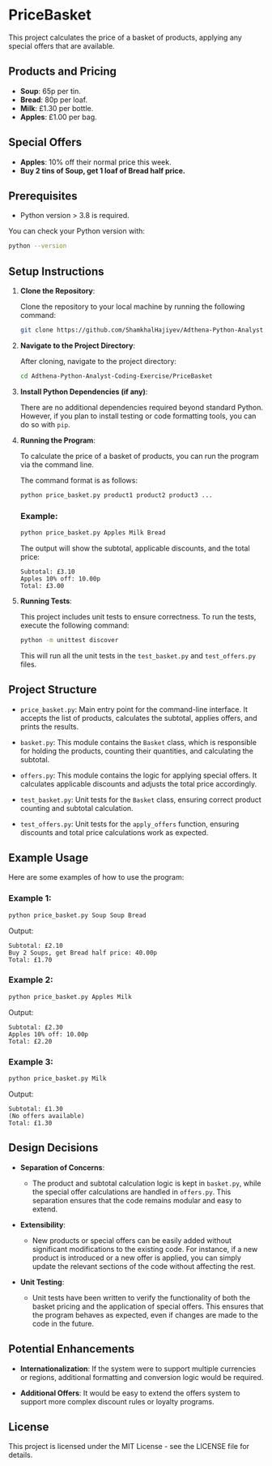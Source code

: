 # PriceBasket

This project calculates the price of a basket of products, applying any special offers that are available.

## Products and Pricing

- **Soup**: 65p per tin.
- **Bread**: 80p per loaf.
- **Milk**: £1.30 per bottle.
- **Apples**: £1.00 per bag.

## Special Offers

- **Apples**: 10% off their normal price this week.
- **Buy 2 tins of Soup, get 1 loaf of Bread half price.**

## Prerequisites

- Python version > 3.8 is required.
  
You can check your Python version with:

```bash
python --version
```

## Setup Instructions

1. **Clone the Repository**:

   Clone the repository to your local machine by running the following command:

   ```bash
   git clone https://github.com/ShamkhalHajiyev/Adthena-Python-Analyst-Coding-Exercise
   ```


2. **Navigate to the Project Directory**:

   After cloning, navigate to the project directory:

   ```bash
   cd Adthena-Python-Analyst-Coding-Exercise/PriceBasket
   ```

3. **Install Python Dependencies (if any)**:

   There are no additional dependencies required beyond standard Python. However, if you plan to install testing or code formatting tools, you can do so with `pip`.

4. **Running the Program**:

   To calculate the price of a basket of products, you can run the program via the command line. 

   The command format is as follows:

   ```bash
   python price_basket.py product1 product2 product3 ...
   ```

   ### Example:

   ```bash
   python price_basket.py Apples Milk Bread
   ```

   The output will show the subtotal, applicable discounts, and the total price:

   ```
   Subtotal: £3.10
   Apples 10% off: 10.00p
   Total: £3.00
   ```

5. **Running Tests**:

   This project includes unit tests to ensure correctness. To run the tests, execute the following command:

   ```bash
   python -m unittest discover
   ```

   This will run all the unit tests in the `test_basket.py` and `test_offers.py` files.

## Project Structure

- `price_basket.py`: Main entry point for the command-line interface. It accepts the list of products, calculates the subtotal, applies offers, and prints the results.
  
- `basket.py`: This module contains the `Basket` class, which is responsible for holding the products, counting their quantities, and calculating the subtotal.

- `offers.py`: This module contains the logic for applying special offers. It calculates applicable discounts and adjusts the total price accordingly.

- `test_basket.py`: Unit tests for the `Basket` class, ensuring correct product counting and subtotal calculation.

- `test_offers.py`: Unit tests for the `apply_offers` function, ensuring discounts and total price calculations work as expected.

## Example Usage

Here are some examples of how to use the program:

### Example 1:

```bash
python price_basket.py Soup Soup Bread
```

Output:
```
Subtotal: £2.10
Buy 2 Soups, get Bread half price: 40.00p
Total: £1.70
```

### Example 2:

```bash
python price_basket.py Apples Milk
```

Output:
```
Subtotal: £2.30
Apples 10% off: 10.00p
Total: £2.20
```

### Example 3:

```bash
python price_basket.py Milk
```

Output:
```
Subtotal: £1.30
(No offers available)
Total: £1.30
```

## Design Decisions

- **Separation of Concerns**: 
  - The product and subtotal calculation logic is kept in `basket.py`, while the special offer calculations are handled in `offers.py`. This separation ensures that the code remains modular and easy to extend.
  
- **Extensibility**: 
  - New products or special offers can be easily added without significant modifications to the existing code. For instance, if a new product is introduced or a new offer is applied, you can simply update the relevant sections of the code without affecting the rest.

- **Unit Testing**: 
  - Unit tests have been written to verify the functionality of both the basket pricing and the application of special offers. This ensures that the program behaves as expected, even if changes are made to the code in the future.

## Potential Enhancements

- **Internationalization**: If the system were to support multiple currencies or regions, additional formatting and conversion logic would be required.
  
- **Additional Offers**: It would be easy to extend the offers system to support more complex discount rules or loyalty programs.

## License

This project is licensed under the MIT License - see the LICENSE file for details.
